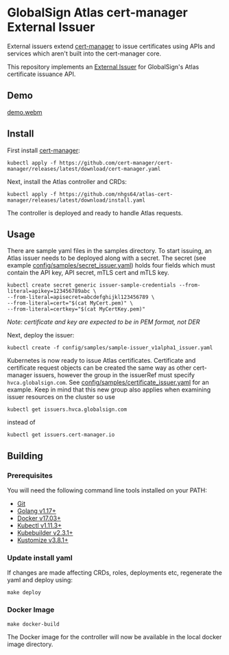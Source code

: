 
# GlobalSign Atlas cert-manager External Issuer

External issuers extend [cert-manager] to issue certificates using APIs and services
which aren't built into the cert-manager core.

This repository implements an [External Issuer] for GlobalSign's Atlas certificate issuance API.

## Demo
[demo.webm]

## Install

First install [cert-manager]:
```
kubectl apply -f https://github.com/cert-manager/cert-manager/releases/latest/download/cert-manager.yaml
```
Next, install the Atlas controller and CRDs:
```console
kubectl apply -f https://github.com/nhgs64/atlas-cert-manager/releases/latest/download/install.yaml
```
The controller is deployed and ready to handle Atlas requests.

## Usage

There are sample yaml files in the samples directory. To start issuing, an Atlas issuer needs to be deployed along with a secret.
The secret (see example [config/samples/secret_issuer.yaml](config/samples/secret_issuer.yaml)) holds four fields which must contain the  API key, API secret, mTLS cert and mTLS key.
```
kubectl create secret generic issuer-sample-credentials --from-literal=apikey=123456789abc \
--from-literal=apisecret=abcdefghijkl123456789 \
--from-literal=cert="$(cat MyCert.pem)" \
--from-literal=certkey="$(cat MyCertKey.pem)"
```
*Note: certificate and key are expected to be in PEM format, not DER*

Next, deploy the issuer:
```
kubectl create -f config/samples/sample-issuer_v1alpha1_issuer.yaml
```
Kubernetes is now ready to issue Atlas certificates. Certificate and certificate request objects can be created the same way 
as other cert-manager issuers, however the group in the issuerRef must specify `hvca.globalsign.com`. See [config/samples/certificate_issuer.yaml](config/samples/certificate_issuer.yaml)
for an example. Keep in mind that this new group also applies when examining issuer resources on the cluster so use
```
kubectl get issuers.hvca.globalsign.com
```
instead of
```
kubectl get issuers.cert-manager.io
```

## Building
### Prerequisites
You will need the following command line tools installed on your PATH:

* [Git](https://git-scm.com/)
* [Golang v1.17+](https://golang.org/)
* [Docker v17.03+](https://docs.docker.com/install/)
* [Kubectl v1.11.3+](https://kubernetes.io/docs/tasks/tools/install-kubectl/)
* [Kubebuilder v2.3.1+](https://book.kubebuilder.io/quick-start.html#installation)
* [Kustomize v3.8.1+](https://kustomize.io/)

### Update install yaml
If changes are made affecting CRDs, roles, deployments etc, regenerate the yaml and deploy using:
```
make deploy
```

### Docker Image
```
make docker-build
```
The Docker image for the controller will now be available in the local docker image directory.


[demo.webm]: https://user-images.githubusercontent.com/74076634/231236621-0d450b0c-b69c-4ae1-9659-ef17956b0b26.webm
[cert-manager]: https://cert-manager.io/docs/installation/
[External Issuer]: https://cert-manager.io/docs/contributing/external-issuers
